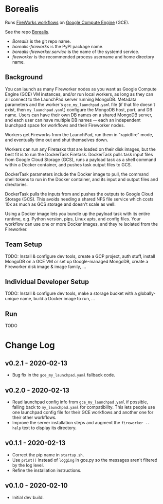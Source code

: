 # Borealis

Runs [FireWorks workflows](https://materialsproject.github.io/fireworks/) on
[Google Compute Engine](https://cloud.google.com/compute/) (GCE).

See the repo [Borealis](https://github.com/CovertLab/borealis).

* _Borealis_ is the git repo name.
* _borealis-fireworks_ is the PyPI package name.
* _borealis-fireworker.service_ is the name of the systemd service.
* _fireworker_ is the recommended process username and home directory name.


## Background

You can launch as many Fireworker nodes as you want as Google Compute Engine (GCE) VM
instances, and/or run local workers, as long as they can all connect to the LaunchPad
server running MongoDB. Metadata parameters and the worker's `gce_my_launchpad.yaml`
file (if that file doesn't exist, then `my_launchpad.yaml`) configure the
MongoDB host, port, and DB name. Users can have their own DB names on a shared
MongoDB server, and each user can have multiple DB names -- each an independent
launchpad space for workflows and their Fireworker nodes.

Workers get Fireworks from the LaunchPad, run them in "rapidfire" mode, and eventually
time out and shut themselves down.

Workers can run any Firetasks that are loaded on their disk images, but the best fit
is to run the DockerTask Firetask. DockerTask pulls task input files from
Google Cloud Storage (GCS), runs a payload task as a shell command within a Docker
container, and pushes task output files to GCS.

DockerTask parameters include the Docker image to pull, the command shell tokens to
run in the Docker container, and its input and output files and directories.

DockerTask pulls the inputs from and pushes the outputs to Google Cloud Storage (GCS).
This avoids needing a shared NFS file service which costs 10x as much as GCS storage
and doesn't scale as well.

Using a Docker image lets you bundle up the payload task with its entire runtime,
e.g. Python version, pips, Linux apts, and config files. Your workflow can use one or
more Docker images, and they're isolated from the Fireworker.


## Team Setup

TODO:
Install & configure dev tools,
create a GCP project,
auth stuff,
install MongoDB on a GCE VM or set up Google-managed MongoDB,
create a Fireworker disk image & image family,
...


## Individual Developer Setup

TODO:
Install & configure dev tools,
make a storage bucket with a globally-unique name,
build a Docker image to run,
...


## Run

TODO


# Change Log

## v0.2.1 - 2020-02-13
* Bug fix in the `gce_my_launchpad.yaml` fallback code.

## v0.2.0 - 2020-02-13
* Read launchpad config info from `gce_my_launchpad.yaml` if possible, falling
  back to `my_launchpad.yaml` for compatibility. This lets people use one
  launchpad config file for their GCE workflows and another one for their other
  workflows.
* Improve the server installation steps and augment the `fireworker --help` text
  to display its directory.

## v0.1.1 - 2020-02-13
* Correct the pip name in `startup.sh`.
* Use `print()` instead of `logging` in gce.py so the messages aren't filtered by the log level.
* Refine the installation instructions.

## v0.1.0 - 2020-02-10
* Initial dev build.
